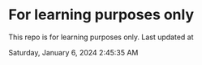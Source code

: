 # For learning purposes only
This repo is for learning purposes only.
Last updated at

Saturday, January 6, 2024 2:45:35 AM


